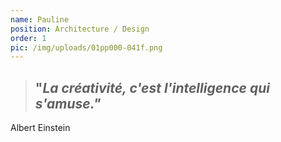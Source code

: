 ```yaml
---
name: Pauline
position: Architecture / Design
order: 1
pic: /img/uploads/01pp000-041f.png
---
```

> ## "_La créativité, c'est l'intelligence qui s'amuse."_

Albert Einstein
